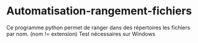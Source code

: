 # Automatisation-rangement-fichiers
Ce programme python permet de ranger dans des répertoires les fichiers par nom. (nom != extension)
Test nécessaires sur Windows
